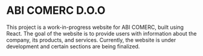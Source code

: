 # ABI COMERC D.O.O 

This project is a work-in-progress website for ABI COMERC, built using React. The goal of the website is to provide users with information about the company, its products, and services. Currently, the website is under development and certain sections are being finalized.
